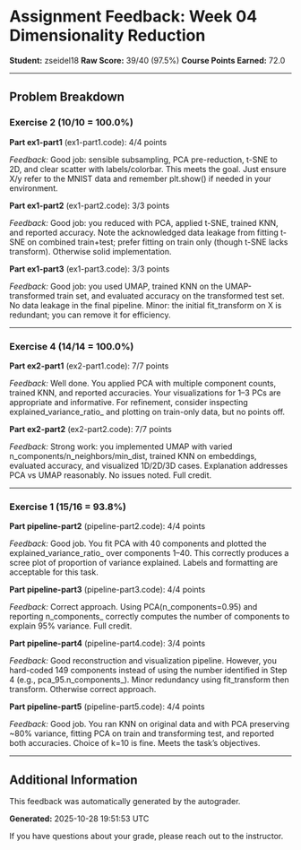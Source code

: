# Assignment Feedback: Week 04 Dimensionality Reduction

**Student:** zseidel18
**Raw Score:** 39/40 (97.5%)
**Course Points Earned:** 72.0

---

## Problem Breakdown

### Exercise 2 (10/10 = 100.0%)

**Part ex1-part1** (ex1-part1.code): 4/4 points

_Feedback:_ Good job: sensible subsampling, PCA pre-reduction, t-SNE to 2D, and clear scatter with labels/colorbar. This meets the goal. Just ensure X/y refer to the MNIST data and remember plt.show() if needed in your environment.

**Part ex1-part2** (ex1-part2.code): 3/3 points

_Feedback:_ Good job: you reduced with PCA, applied t-SNE, trained KNN, and reported accuracy. Note the acknowledged data leakage from fitting t-SNE on combined train+test; prefer fitting on train only (though t-SNE lacks transform). Otherwise solid implementation.

**Part ex1-part3** (ex1-part3.code): 3/3 points

_Feedback:_ Good job: you used UMAP, trained KNN on the UMAP-transformed train set, and evaluated accuracy on the transformed test set. No data leakage in the final pipeline. Minor: the initial fit_transform on X is redundant; you can remove it for efficiency.

---

### Exercise 4 (14/14 = 100.0%)

**Part ex2-part1** (ex2-part1.code): 7/7 points

_Feedback:_ Well done. You applied PCA with multiple component counts, trained KNN, and reported accuracies. Your visualizations for 1–3 PCs are appropriate and informative. For refinement, consider inspecting explained_variance_ratio_ and plotting on train-only data, but no points off.

**Part ex2-part2** (ex2-part2.code): 7/7 points

_Feedback:_ Strong work: you implemented UMAP with varied n_components/n_neighbors/min_dist, trained KNN on embeddings, evaluated accuracy, and visualized 1D/2D/3D cases. Explanation addresses PCA vs UMAP reasonably. No issues noted. Full credit.

---

### Exercise 1 (15/16 = 93.8%)

**Part pipeline-part2** (pipeline-part2.code): 4/4 points

_Feedback:_ Good job. You fit PCA with 40 components and plotted the explained_variance_ratio_ over components 1–40. This correctly produces a scree plot of proportion of variance explained. Labels and formatting are acceptable for this task.

**Part pipeline-part3** (pipeline-part3.code): 4/4 points

_Feedback:_ Correct approach. Using PCA(n_components=0.95) and reporting n_components_ correctly computes the number of components to explain 95% variance. Full credit.

**Part pipeline-part4** (pipeline-part4.code): 3/4 points

_Feedback:_ Good reconstruction and visualization pipeline. However, you hard-coded 149 components instead of using the number identified in Step 4 (e.g., pca_95.n_components_). Minor redundancy using fit_transform then transform. Otherwise correct approach.

**Part pipeline-part5** (pipeline-part5.code): 4/4 points

_Feedback:_ Good job. You ran KNN on original data and with PCA preserving ~80% variance, fitting PCA on train and transforming test, and reported both accuracies. Choice of k=10 is fine. Meets the task’s objectives.

---

## Additional Information

This feedback was automatically generated by the autograder.

**Generated:** 2025-10-28 19:51:53 UTC

If you have questions about your grade, please reach out to the instructor.
